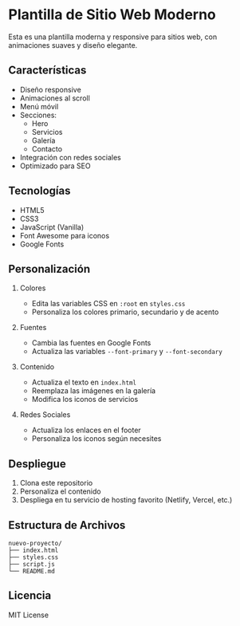 # Plantilla de Sitio Web Moderno

Esta es una plantilla moderna y responsive para sitios web, con animaciones suaves y diseño elegante.

## Características

- Diseño responsive
- Animaciones al scroll
- Menú móvil
- Secciones:
  - Hero
  - Servicios
  - Galería
  - Contacto
- Integración con redes sociales
- Optimizado para SEO

## Tecnologías

- HTML5
- CSS3
- JavaScript (Vanilla)
- Font Awesome para iconos
- Google Fonts

## Personalización

1. Colores
   - Edita las variables CSS en `:root` en `styles.css`
   - Personaliza los colores primario, secundario y de acento

2. Fuentes
   - Cambia las fuentes en Google Fonts
   - Actualiza las variables `--font-primary` y `--font-secondary`

3. Contenido
   - Actualiza el texto en `index.html`
   - Reemplaza las imágenes en la galería
   - Modifica los iconos de servicios

4. Redes Sociales
   - Actualiza los enlaces en el footer
   - Personaliza los iconos según necesites

## Despliegue

1. Clona este repositorio
2. Personaliza el contenido
3. Despliega en tu servicio de hosting favorito (Netlify, Vercel, etc.)

## Estructura de Archivos

```
nuevo-proyecto/
├── index.html
├── styles.css
├── script.js
└── README.md
```

## Licencia

MIT License
